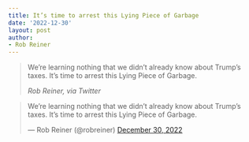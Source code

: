 ```yaml
---
title: It’s time to arrest this Lying Piece of Garbage
date: '2022-12-30'
layout: post
author:
- Rob Reiner
---
```


> We’re learning nothing that we didn’t already know about Trump’s taxes. It’s time to arrest this Lying Piece of Garbage.
>
> <cite>Rob Reiner, via Twitter</cite>

<blockquote class="twitter-tweet"><p lang="en" dir="ltr">We’re learning nothing that we didn’t already know about Trump’s taxes. It’s time to arrest this Lying Piece of Garbage.</p>&mdash; Rob Reiner (@robreiner) <a href="https://twitter.com/robreiner/status/1608889561425543169?ref_src=twsrc%5Etfw">December 30, 2022</a></blockquote> <script async src="https://platform.twitter.com/widgets.js" charset="utf-8"></script>
